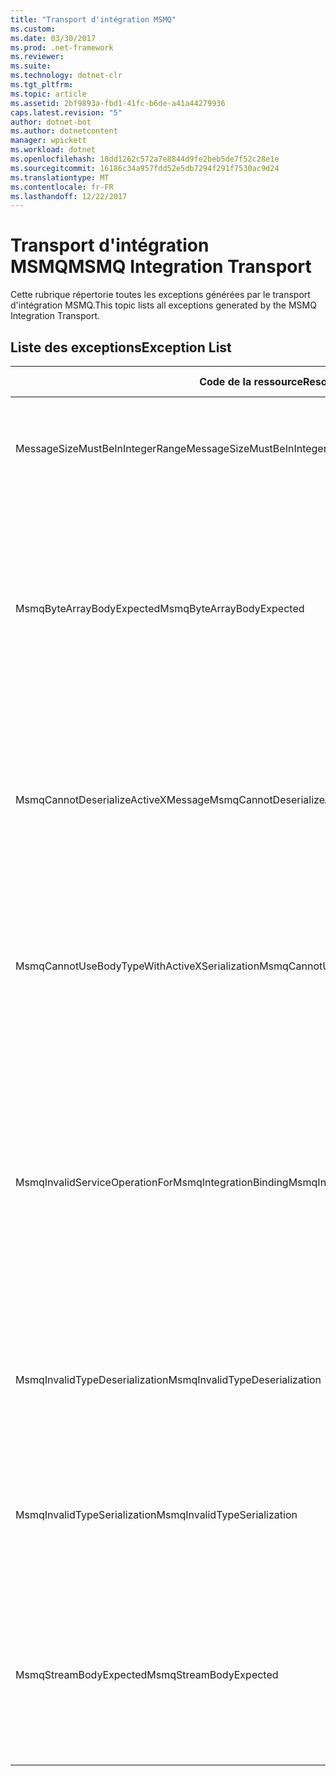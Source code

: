 ```yaml
---
title: "Transport d'intégration MSMQ"
ms.custom: 
ms.date: 03/30/2017
ms.prod: .net-framework
ms.reviewer: 
ms.suite: 
ms.technology: dotnet-clr
ms.tgt_pltfrm: 
ms.topic: article
ms.assetid: 2bf9893a-fbd1-41fc-b6de-a41a44279936
caps.latest.revision: "5"
author: dotnet-bot
ms.author: dotnetcontent
manager: wpickett
ms.workload: dotnet
ms.openlocfilehash: 18dd1262c572a7e8844d9fe2beb5de7f52c28e1e
ms.sourcegitcommit: 16186c34a957fdd52e5db7294f291f7530ac9d24
ms.translationtype: MT
ms.contentlocale: fr-FR
ms.lasthandoff: 12/22/2017
---
```

# <a name="msmq-integration-transport"></a><span data-ttu-id="a0494-102">Transport d'intégration MSMQ</span><span class="sxs-lookup"><span data-stu-id="a0494-102">MSMQ Integration Transport</span></span>
<span data-ttu-id="a0494-103">Cette rubrique répertorie toutes les exceptions générées par le transport d'intégration MSMQ.</span><span class="sxs-lookup"><span data-stu-id="a0494-103">This topic lists all exceptions generated by the MSMQ Integration Transport.</span></span>  
  
## <a name="exception-list"></a><span data-ttu-id="a0494-104">Liste des exceptions</span><span class="sxs-lookup"><span data-stu-id="a0494-104">Exception List</span></span>  
  
|<span data-ttu-id="a0494-105">Code de la ressource</span><span class="sxs-lookup"><span data-stu-id="a0494-105">Resource Code</span></span>|<span data-ttu-id="a0494-106">Chaîne de la ressource</span><span class="sxs-lookup"><span data-stu-id="a0494-106">Resource String</span></span>|  
|-------------------|---------------------|  
|<span data-ttu-id="a0494-107">MessageSizeMustBeInIntegerRange</span><span class="sxs-lookup"><span data-stu-id="a0494-107">MessageSizeMustBeInIntegerRange</span></span>|<span data-ttu-id="a0494-108">Cette fabrique mettant en mémoire tampon des messages, la taille des messages doit donc se trouver dans la plage d'une valeur entière.</span><span class="sxs-lookup"><span data-stu-id="a0494-108">This factory buffers messages, so the message sizes must be in the range of an integer value.</span></span>|  
|<span data-ttu-id="a0494-109">MsmqByteArrayBodyExpected</span><span class="sxs-lookup"><span data-stu-id="a0494-109">MsmqByteArrayBodyExpected</span></span>|<span data-ttu-id="a0494-110">Une incompatibilité s'est produite entre le format de sérialisation spécifié et le corps du message MSMQ.</span><span class="sxs-lookup"><span data-stu-id="a0494-110">A mismatch occurred between the specified serialization format and the body of the MSMQ message.</span></span> <span data-ttu-id="a0494-111">Le message ne peut pas être envoyé ou reçu.</span><span class="sxs-lookup"><span data-stu-id="a0494-111">The message cannot be sent or received.</span></span> <span data-ttu-id="a0494-112">Le format de sérialisation ByteArray requiert que le corps du message MSMQ soit de type byte[].</span><span class="sxs-lookup"><span data-stu-id="a0494-112">The serialization format ByteArray requires the body of the MSMQ message to be of type byte[].</span></span>|  
|<span data-ttu-id="a0494-113">MsmqCannotDeserializeActiveXMessage</span><span class="sxs-lookup"><span data-stu-id="a0494-113">MsmqCannotDeserializeActiveXMessage</span></span>|<span data-ttu-id="a0494-114">Une erreur de sérialisation ActiveX s'est produite.</span><span class="sxs-lookup"><span data-stu-id="a0494-114">An ActiveX serialization error occurred.</span></span> <span data-ttu-id="a0494-115">Le message ne peut pas être envoyé ou reçu.</span><span class="sxs-lookup"><span data-stu-id="a0494-115">The message cannot be sent or received.</span></span> <span data-ttu-id="a0494-116">Le type de variant spécifié pour le corps ne correspond pas au corps du message MSMQ réel.</span><span class="sxs-lookup"><span data-stu-id="a0494-116">The specified variant type for the body does not match the actual MSMQ message body.</span></span>|  
|<span data-ttu-id="a0494-117">MsmqCannotUseBodyTypeWithActiveXSerialization</span><span class="sxs-lookup"><span data-stu-id="a0494-117">MsmqCannotUseBodyTypeWithActiveXSerialization</span></span>|<span data-ttu-id="a0494-118">Les propriétés du message sont incompatibles.</span><span class="sxs-lookup"><span data-stu-id="a0494-118">The properties of the message are mismatched.</span></span> <span data-ttu-id="a0494-119">Le message ne peut pas être envoyé ou reçu.</span><span class="sxs-lookup"><span data-stu-id="a0494-119">The message cannot be sent or received.</span></span> <span data-ttu-id="a0494-120">La propriété de message BodyType ne peut pas être spécifiée si le format de sérialisation ActiveX est utilisé.</span><span class="sxs-lookup"><span data-stu-id="a0494-120">The BodyType message property cannot be specified if the ActiveX serialization format is used.</span></span>|  
|<span data-ttu-id="a0494-121">MsmqInvalidServiceOperationForMsmqIntegrationBinding</span><span class="sxs-lookup"><span data-stu-id="a0494-121">MsmqInvalidServiceOperationForMsmqIntegrationBinding</span></span>|<span data-ttu-id="a0494-122">La validation de MsmqIntegrationBinding a échoué.</span><span class="sxs-lookup"><span data-stu-id="a0494-122">The MsmqIntegrationBinding validation failed.</span></span> <span data-ttu-id="a0494-123">Impossible de démarrer le point de terminaison de service.</span><span class="sxs-lookup"><span data-stu-id="a0494-123">The service endpoint cannot be started.</span></span> <span data-ttu-id="a0494-124">La liaison ne prend pas en charge la signature de méthode pour l’opération de service spécifiée dans le contrat.</span><span class="sxs-lookup"><span data-stu-id="a0494-124">The specified binding does not support the method signature for the specified service operation in the specified contract.</span></span> <span data-ttu-id="a0494-125">Corrigez l'opération de service afin d'utiliser MsmqIntegrationBinding.</span><span class="sxs-lookup"><span data-stu-id="a0494-125">Correct the service operation to use the MsmqIntegrationBinding.</span></span>|  
|<span data-ttu-id="a0494-126">MsmqInvalidTypeDeserialization</span><span class="sxs-lookup"><span data-stu-id="a0494-126">MsmqInvalidTypeDeserialization</span></span>|<span data-ttu-id="a0494-127">La sérialisation ActiveX a échoué car le format de sérialisation ne peut pas être reconnu.</span><span class="sxs-lookup"><span data-stu-id="a0494-127">The ActiveX serialization failed because the serialization format cannot be recognized.</span></span> <span data-ttu-id="a0494-128">Le message ne peut pas être envoyé ou reçu.</span><span class="sxs-lookup"><span data-stu-id="a0494-128">The message cannot be sent or received.</span></span>|  
|<span data-ttu-id="a0494-129">MsmqInvalidTypeSerialization</span><span class="sxs-lookup"><span data-stu-id="a0494-129">MsmqInvalidTypeSerialization</span></span>|<span data-ttu-id="a0494-130">Le type de variant n'est pas reconnu.</span><span class="sxs-lookup"><span data-stu-id="a0494-130">The variant type is not recognized.</span></span> <span data-ttu-id="a0494-131">La sérialisation ActiveX a échoué.</span><span class="sxs-lookup"><span data-stu-id="a0494-131">The ActiveX serialization failed.</span></span> <span data-ttu-id="a0494-132">Le message ne peut pas être envoyé ou reçu.</span><span class="sxs-lookup"><span data-stu-id="a0494-132">The message cannot be sent or received.</span></span> <span data-ttu-id="a0494-133">Le type de variant spécifié n'est pas pris en charge.</span><span class="sxs-lookup"><span data-stu-id="a0494-133">The specified variant type is not supported.</span></span>|  
|<span data-ttu-id="a0494-134">MsmqStreamBodyExpected</span><span class="sxs-lookup"><span data-stu-id="a0494-134">MsmqStreamBodyExpected</span></span>|<span data-ttu-id="a0494-135">Incompatibilité entre le format de sérialisation et le contenu du corps.</span><span class="sxs-lookup"><span data-stu-id="a0494-135">Mismatch between serialization format and body content.</span></span> <span data-ttu-id="a0494-136">Le message ne peut pas être envoyé ou reçu.</span><span class="sxs-lookup"><span data-stu-id="a0494-136">Message cannot be sent or received.</span></span> <span data-ttu-id="a0494-137">Seul un corps de type flux peut être envoyé ou reçu à l'aide du mode de sérialisation du flux.</span><span class="sxs-lookup"><span data-stu-id="a0494-137">Only a body of type stream can be sent or received using the stream serialization mode.</span></span>|
